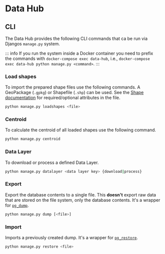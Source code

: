 # Data Hub





## CLI

The Data Hub provides the following CLI commands that ca be run via Djangos `manage.py` system.

::: info
If you run the system inside a Docker container you need to prefix the commands with `docker-compose exec data-hub`, i.e., `docker-compose exec data-hub python manage.py <command>`.
:::

### Load shapes

To import the prepared shape files use the following commands. A GeoPackage (`.gpkg`) or Shapefile (`.shp`) can be used. See the [Shape documentation](shape.md) for required/optional attributes in the file.


```sh
python manage.py loadshapes <file>
```

### Centroid

To calculate the centroid of all loaded shapes use the following command. 

```sh
python manage.py centroid
```

### Data Layer

To download or process a defined Data Layer.

```sh
python manage.py datalayer <data layer key> {download|process}
```

### Export

Export the database contents to a single file. This **doesn't** export raw data that are stored on the file system, only the database contents. It's a wrapper for [`pg_dump`](https://www.postgresql.org/docs/current/app-pgdump.html).

```sh
python manage.py dump [<file>]
```

### Import

Imports a previously created dump. It's a wrapper for [`pg_restore`](https://www.postgresql.org/docs/current/app-pgrestore.html).

```sh
python manage.py restore <file>
```

